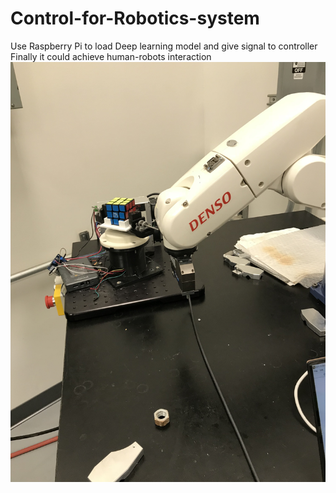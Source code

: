 # Control-for-Robotics-system
Use  Raspberry Pi to load Deep learning model and give signal to controller 
Finally it could achieve human-robots interaction
![image](https://github.com/YunchuZhang/Control-for-Robotics-system/blob/master/IMG_1676.JPG)
